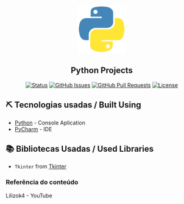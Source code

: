<p align="center">
  <img width=128px height=128px src="Image/python.png" alt="Project logo">
</p>
<h2 align="center">Python Projects</h2>

<div align="center">

[![Status](https://img.shields.io/badge/Status-Active-brightgreen/?style=flat-square&color=brightgreen)](https://github.com/gersonmachado/calculadora-simples)
[![GitHub Issues](https://img.shields.io/badge/Issues-0-blue/?style=flat-square&color=blue)](https://github.com/gersonmachado/calculadora-simples/issues)
[![GitHub Pull Requests](https://img.shields.io/badge/Pull%20requests-0-blue/?style=flat-square&color=blue)](https://github.com/gersonmachado/calculadora-simples/pulls)
[![License](https://img.shields.io/badge/License-MIT-blueviolet/?style=flat-square&color=blueviolet)](/LICENSE)

</div>

## ⛏️ Tecnologias usadas / Built Using

- [Python](https://www.python.org/) - Console Aplication
- [PyCharm](https://www.jetbrains.com/pt-br/pycharm/features/) - IDE

## 📚 Bibliotecas Usadas / Used Libraries
- `Tkinter` from [Tkinter](https://docs.python.org/pt-br/3/library/tkinter.html)

### Referência do conteúdo
Lilizok4 - YouTube
